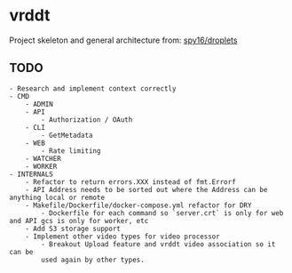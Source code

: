 # vrddt

Project skeleton and general architecture from: [spy16/droplets](https://github.com/spy16/droplets)

## TODO

    - Research and implement context correctly
    - CMD
        - ADMIN
        - API
            - Authorization / OAuth
        - CLI
            - GetMetadata
        - WEB
            - Rate limiting
        - WATCHER
        - WORKER
    - INTERNALS
        - Refactor to return errors.XXX instead of fmt.Errorf
        - API Address needs to be sorted out where the Address can be anything local or remote
        - Makefile/Dockerfile/docker-compose.yml refactor for DRY
            - Dockerfile for each command so `server.crt` is only for web and API gcs is only for worker, etc
        - Add S3 storage support
        - Implement other video types for video processor
            - Breakout Upload feature and vrddt video association so it can be
            used again by other types.
